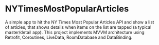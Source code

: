 # NYTimesMostPopularArticles
A simple app to hit the NY Times Most Popular Articles API and show a list of articles, that shows details when items on the list are tapped (a typical master/detail app). This project implements MVVM architecture using Retrofit, Coroutines, LiveData, RoomDatabase and DataBinding.
